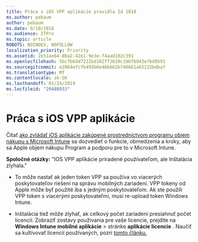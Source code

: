 ```yaml
---
title: Práca s iOS VPP aplikácie pravidla Id 1018
ms.author: pebaum
author: pebaum
ms.date: 9/10/2018
ms.audience: ITPro
ms.topic: article
ROBOTS: NOINDEX, NOFOLLOW
localization_priority: Priority
ms.assetid: 2e51ae64-8ba2-42e1-9e3e-f4aad102c391
ms.openlocfilehash: 5bcfb6dd7222bd102ff2620c19bfb943e7bd9591
ms.sourcegitcommit: e2864efcfb493b6e46b662b746661a61232bdba7
ms.translationtype: MT
ms.contentlocale: sk-SK
ms.lasthandoff: 01/24/2019
ms.locfileid: "29488933"
---
```

# <a name="working-with-ios-vpp-applications"></a>Práca s iOS VPP aplikácie

Čítať [ako zvládať iOS aplikácie zakúpené prostredníctvom programu objem nákupu s Microsoft Intune](https://docs.microsoft.com/intune/vpp-apps-ios) sa dozvedieť o funkcie, obmedzenia a kroky, aby sa Apple objem nákupu Program a podporu pre to v Microsoft Intune. 
  
 **Spoločné otázky:** "IOS VPP aplikácie priradené používateľom, ale Inštalácia zlyhala." 
  
- To môže nastať ak jeden token VPP sa používa vo viacerých poskytovateľov riešení na správu mobilných zariadení. VPP tokeny od Apple môže byť použité iba s jedným poskytovateľom. Ak ste použili VPP token s viacerými poskytovateľmi, musí re-upload token Windows Intune.
    
- Inštalácia tiež môže zlyhať, ak celkový počet zariadení presiahnuť počet licencií. Zobraziť zostavy používania pre vaše licencie, prejdite na **Windows Intune mobilné aplikácie** \> stránke **aplikácie licencie** . Naučiť sa kultivovať licencií používaných, pozri [tomto článku.](https://docs.microsoft.com/intune/vpp-apps-ios#revoking-app-licenses-and-deleting-tokens)
    


